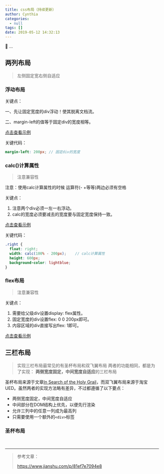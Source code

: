 ```yaml
---
title: css布局（持续更新）
author: Cynthia
categories:
  - null
tags: []
date: 2019-05-12 14:32:13
---
```


🐰
...
<!--more-->



## 两列布局

>  左侧固定宽右侧自适应

### 浮动布局

关键点：  

一、先让固定宽度的div浮动！使其脱离文档流。 

 二、margin-left的值等于固定div的宽度相等。 

[点击查看示例](http://jsrun.net/cpyKp)

关键代码：

```scss
margin-left: 200px;	// 固定div的宽度
```



### calc()计算属性

> 注意兼容性

注意：使用calc计算属性的时候 运算符(- +等等)两边必须有空格  

关键点：  

1. 注意两个div必须一左一右浮动。  
2. calc的宽度必须要减去的宽度要与固定宽度保持一致。 



[点击查看示例](http://jsrun.net/spyKp)

关键代码：

```scss
.right {
  float: right;
  width: calc(100% - 200px);	// calc计算属性
  height: 600px;
  background-color: lightblue;
}
```



### flex布局

> 注意兼容性

关键点：  

1. 需要给父级div设置display: flex属性。  
2. 固定宽度的div设置flex: 0 0 200px即可。  
3. 内容区域的div直接写出flex: 1即可。 



[点击查看示例](http://jsrun.net/dpyKp)



## 三栏布局

> 实现三栏布局最常见的有圣杯布局和双飞翼布局
> 两者的功能相同，都是为了实现：
> **两侧宽度固定，中间宽度自适应**的三栏布局

圣杯布局来源于文章[In Search of the Holy Grail](https://alistapart.com/article/holygrail)，而双飞翼布局来源于淘宝UED。虽然两者的实现方法略有差异，不过都遵循了以下要点：

- 两侧宽度固定，中间宽度自适应
- 中间部分在DOM结构上优先，以便先行渲染
- 允许三列中的任意一列成为最高列
- 只需要使用一个额外的`<div>`标签

 

### 圣杯布局



 

 

 

 

























<br>

---

> 参考文章：
>
> https://www.jianshu.com/p/81ef7e7094e8

